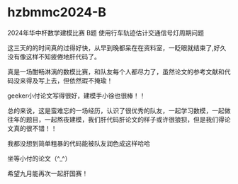 # hzbmmc2024-B
2024年华中杯数学建模比赛 B题 使用行车轨迹估计交通信号灯周期问题

这三天的的时间真的过得好快，从早到晚都呆在在资料室，一眨眼就结束了,好久没有像这样不知疲倦地肝代码了。

真是一场酣畅淋漓的数模比赛，和队友每个人都尽力了，虽然论文的参考文献和代码没来得及写上去，但依然瑕不掩瑜！

geeker小付论文写得很好，建模手小徐也很棒！！

总的来说，这是蛮难忘的一场经历，认识了很优秀的队友，一起学习数模，一起做往年的题目，一起熬夜建模，我们肝代码肝论文的样子或许很狼狈，但是我们得论文真的很不错！！

我都没想到简单粗暴的代码能被队友润色成这样哈哈

坐等小付的论文（^_^）

希望九月能再次一起肝国赛！
